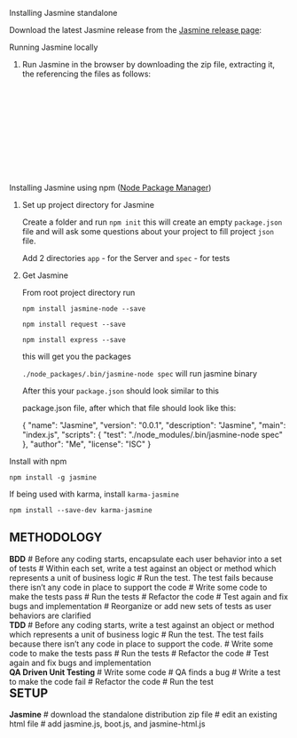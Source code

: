 Installing Jasmine standalone

Download the latest Jasmine release from the [Jasmine release page][1]: 


Running Jasmine locally

1. Run Jasmine in the browser by downloading the zip file, extracting it, the referencing the files as follows:

<pre>
<link rel="shortcut icon" type="image/png" href="jasmine/lib/jasmine-2.0.0/jasmine_favicon.png">

<link rel="stylesheet" type="text/css" href="jasmine/lib/jasmine-2.0.0/jasmine.css">

<script type="text/javascript" src="jasmine/lib/jasmine-2.0.0/jasmine.js"></script>

<script type="text/javascript" src="jasmine/lib/jasmine-2.0.0/jasmine-html.js"></script>

<script type="text/javascript" src="jasmine/lib/jasmine-2.0.0/boot.js"></script>
</pre>
     
Installing Jasmine using npm ([Node Package Manager][2])

1. Set up project directory for Jasmine
 
      Create a folder and run `npm init` this will create an empty `package.json` file and will ask some questions about your project to fill project `json` file.

   Add 2 directories `app` - for the Server and `spec` - for tests 

2. Get Jasmine

    From root project directory run  

    `npm install jasmine-node --save` 

    `npm install request --save`

    `npm install express --save`

    this will get you the packages 

    `./node_packages/.bin/jasmine-node spec` will run jasmine binary

    After this your `package.json` should look similar to this

   package.json file, after which that file should look like this:

  

      {
          "name": "Jasmine",
          "version": "0.0.1",
          "description": "Jasmine",
          "main": "index.js",
          "scripts": {
            "test": "./node_modules/.bin/jasmine-node spec"
          },
          "author": "Me",
          "license": "ISC"
        }



Install with npm

    npm install -g jasmine

If being used with karma, install `karma-jasmine`
    
    npm install --save-dev karma-jasmine


  [1]: https://github.com/jasmine/jasmine/releases

  [2]: https://www.npmjs.com/






<h2 style="clear:both;">METHODOLOGY</h2>
<div style="float:left;">
<b>BDD</b>
#   Before any coding starts, encapsulate each user behavior into a set of tests
#   Within each set, write a test against an object or method which represents a unit of business logic
#   Run the test. The test fails because there isn’t any code in place to support the code
#   Write some code to make the tests pass
#   Run the tests
#   Refactor the code
#   Test again and fix bugs and implementation
#   Reorganize or add new sets of tests as user behaviors are clarified
</div>

<div style="float:left;">
<b>TDD</b>                                                                  
#   Before any coding starts, write a test against an object or method which represents a unit of business logic
#   Run the test. The test fails because there isn’t any code in place to support the code.
#   Write some code to make the tests pass
#   Run the tests
#   Refactor the code
#   Test again and fix bugs and implementation
</div>

<div style="float:left;">
<b>QA Driven Unit Testing</b>                                                                  
#   Write some code
#   QA finds a bug
#   Write a test to make the code fail
#   Refactor the code
#   Run the test
</div>

<h2 style="clear:both;">SETUP</h2>
<div style="float:left;">
<b>Jasmine</b>                                                                  
# download the standalone distribution zip file                           
# edit an existing html file
# add jasmine.js, boot.js, and jasmine-html.js <script> tags
# add jasmine.css <link> tag
# add your source files as separate <script> tags
# add your spec files as separate <script> tags
# open the SpecRunner.html file to run your tests
# add source and spec <script> tags to add more tests
</div>

<div style="float:left">
<b>jQuery</b>
# download qunit.js and qunit.css
# edit an existing html file
# add #qunit and #qunit-fixture divs to a html file
# add qunit.js <script> tag
# add qunit.css <link> tag
# open the html file to run your tests
# use module() to add more tests
</div>

<h2 style="clear:both;">ARCHITECTURE</h2>
<div style="float:left;">
<b>Jasmine</b>                                                                  
# /test/lib/jasmine/jasmine.js
#    /test/lib/jasmine/jasmine.css
#    /test/lib/jasmine/jasmine-html.js
#    /test/lib/jasmine/boot.js
#    /test/src/foo.js
#    /test/spec/fooSpec.js
#    /test/SpecRunner.html
</div>

<div style="float:left;">
<b>QUnit</b>
#    /test/lib/qunit/qunit.css
#    /test/lib/qunit/qunit.js
#    /test/src/foo.js
#    /test/qunitrunner.html
</div>


<h2 style="clear:both;">Common Assertions</h2>
<div style="float:left;">
<b>Jasmine</b>
<pre>
toBeDefined
toBeTruthy
toBeFalsy
toThrow
toBe
toEqual
</pre>
</div>

<div style="float:left;">
<b>QUnit</b>
<pre>
ok
equal
notEqual
raises
deepEqual
strictEqual
</pre>
</div>

<div style="float:left;">
<b>Purpose</b>
<pre>
to test if something is not undefined
to test if two primitive values are equal
to test if two primitive values are not equal
to test if a callback throws an exception
to test if two objects are the same
to test if two primitive values are equal and the same type
</pre>
</div>


<h2 style="clear:both;">FEATURE COMPARISON</h2>
<div style="float:left;">
<b>Jasmine</b>
# Dependency injection via spies
## inject mock data from a call
## inject properties and functions
## overwrite a function for your test purposes
## fake AJAX
### andCallFake()
# custom assertions
## jasmine.addMatchers()
# Config API
## boot.js includes all public methods and global settings
# Logging API
## console.js includes logging methods
## console.log can be captured to emulate spy feature of Jasmine
# BDD assertions
## toMatch
## toBeDefined
## toBeUndefined
## toBeNull
## toContain
## toBeLessThan
## toBeGreaterThan
# Mock time
## jasmine.Clock.tick() can emulate time specific behaviors
# Type Assertions
## jasmine.any can emulate typeOf checks
# Spies
## spy can replace console.log to record method calls within a function
## spies can stub window method calls within a function
# Documentation
## The test file reads like documentation and describes everything the user can do
# Reporting
## jsApiReporter() receives a copy of spec results, and is used extract the data
</div>

<div style="float:left;">
<b>QUnit</b>
# Dependency injection via extend
## inject mock data from a call
# custom assertions
## QUnit.push( actual === expected, actual, expected, message );
# Config API
## JSON.stringify(QUnit.config) lists all configurable properties displayed on the toolbar
## QUnit.config.urlConfig.pop() removes each configurable property from the toolbar
## QUnit.init() is used for lazy load initialization of QUnit
## QUnit.config.reorder = false is used for showing tests in source order, not fail order
# Logging API
## QUnit.log = function log(details){console.log("Hi"+{"Actual":details.actual, "Expected":details.expected, "Source":details.source});}
# HTML fixtures 
## use #qunit-fixture to match the DOM tree your site actually contains
#DOM/JSON Data Dump
## QUnit.jsDump.parse() serializes DOM and JSON 
</div>

<h2 style="clear:both;">TRANSITION from console.log and global variables</h2>
<div style="float:left;">
<b>Traditional Development</b>
# Comments
# console.log
# window.location
# Date.now()
</div>

<div style="float:left;">
<b>TDD</b>                                                                  
# Behavior description
# spy
# stub
# mock Date
</div>


<h2 style="clear:both;">TEST FIRST DEVELOPMENT</h2>
<div style="float:left;">
<pre>

  module('foo', bar);

  function bar()
    {
    /* Move to before or setup step */
    var glob = "";
    var app = init(public_method);
    app.method = function(){
      /* move to spy */
      console.log(app.public_method());

      return app.public_method();
    }; 

     /* move to QUnit or Jasmine assert syntax equivalent */
    console.assert(app.method, true, "foo");

    /* Move to after or teardown step */
    app.on("destroy", function(){ var glob = app = undefined; })
    }
</pre>
</div>


<h2 style="clear:both;">TEST STRUCTURE</h2>
<div style="float:left;">
<b>Jasmine</b>
<pre>
describe('name',cb)

function pre()
  {
  myglobalvar = 'https://us.etrade.com';
  myglobalfn = Date();
  myglobalnamespace = mvstar;

  mvstar.init();  
  spyOn(mvstar, "public method");
  }

function post()
  {
  var myglobalvar = myglobalnamespace = myglobalfn = app = undefined;
  }

function cb()
  {
  beforeEach(pre);
  it('behavior', function()
    {
    app.method();
    expect(mvstar.init).toBeDefined();
    expect(mvstar.public_method).toHaveBeenCalled();
    }
  afterEach(post);
  }
</pre>
</div>

<div style="float:left;">
<b>QUnit</b>
<pre>
module('name',cb)

function pre()
  {
  var glob = ""
  var app = init();
  }

function post()
  {
  var glob = app = undefined;
  }

function cb()
  {
  setup(pre);
  test('behavior', function()
    {
    var foo = app.method();
    equal(foo, true);
    }
  teardown(post);
  }
</pre>

</div>

<h2 style="clear:both;">DEPENDENCY INJECTION IN TESTS VS CODE</h2>
* load the module
* inject a function pointer
* inject the controller/service and its dependencies into the function literal
* initialize the public properties
* call the public methods
* assert the boolean state of the return values (based on data type, equality, pattern, or truthiness)
* assert attempts to call methods of dependencies using spies
* replace session or network based data using mocks
* rerun using alternate public properties to access else branches
<div style="float:left;">
<b>Angular Mock</b>
<pre>
  myAppDev = angular.module('myAppDev', ['ngMockE2E']);
  test = angular.injector(['myAppDev']).get('$test');
  $httpBackend = angular.injector(['ngMock']).get('$httpBackend');
</pre>
</div>

<div style="float:left;">
<b>Angular Module</b>
<pre>
  myAppDev = angular.module('myAppDev');
  test = myAppDev.constant('test', ['$http',function($http){}]);
</pre>
</div>

<div style="clear:both;float:left;">
<b>Angular Mock</b>
<pre>
   module('trading');
    module('et.shared.neoServices');
    inject(snapshotServiceTest);
    
   function snapshotServiceTest(snapshotService)
      {
      var result = snapshotService;  
      expect(result).toBeDefined();
      expect(result.chartQuotes).toBeDefined();
      expect(result.chartURL).toBeDefined();
      expect(result.indexQuote).toBeDefined();
      expect(result.symbolQuote).toBeDefined();
      }
</pre>
</div>

<div style="float:left;">
<b>Angular Module</b>
<pre>
'use strict';

function snapshotService($q, $http, neoresource, $filter, chartFilter)
  {
  var api = {
    chartQuotes: chartQuotes,
    indexQuote: indexQuote,
    symbolQuote: symbolQuote,
    chartURL: chartURL
    };
  return api;
  }

angular.module('trading', ['et.shared.neoServices']) /* app.js */
angular.module('trading').factory('snapshotService', snapshotService);
</pre>
</div>

<h2 style="clear:both;">MODULAR TESTS</h2>
<div style="float:left;">
<b>Jasmine</b>                                                                  
<pre>
/*
describe() maps the plain English behavior to the test code

it() defines the user behavior and the implementation

beforeEach() adds dependencies into the global scope before the test

spyOn() acts as an interceptor to override method calls

toHaveBeenCalled() asserts whether the methods have executed

toHaveBeenCalledWith() asserts whether the method signature is correct

afterEach() removes dependencies from the global scope after the test

spyOn also acts as stub to replace host objects
 angular.module(['ng'], function($provide) { $provide.value('$window', {location: jasmine.createSpy('location') } ) } )
*/

describe("when a song is playing, we can toggle between play and pause", function() { 
    beforeEach(function() { 
        player.play(song); 
    }); 
    it("should pause the song", function() { 
        spyOn( player, "pause" ); // define the spy 
        player.togglePlay( song ); 
        expect( player.pause ).toHaveBeenCalled(); 
        expect( player.pause ).toHaveBeenCalledWith( ); 
        }); 
        it("should play the song", function() { 
            spyOn( player, "play" ); // define the spy 
            player.pause(); // just called here to set up our test to play the song next. 
            player.togglePlay( song ); 
            expect( player.play ).toHaveBeenCalled(); 
            expect( player.play ).toHaveBeenCalledWith( song ); 
         }); 
</pre>
</div>

<div style="float:left">
<b>QUnit</b>
<pre>
/*
module() groups tests into a namespace 

test() namespaces the test and its implementation

setup() adds dependencies into the global scope before the test

teardown() removes dependencies from the global scope after the test
*/

module("jQuery#enumerate");
 
test("chainable", 1, function() {
  var items = $("#qunit-fixture li");
  strictEqual(items.enumerate(), items, "should be chaninable");
});
 
test("no args passed", 3, function() {
  var items = $("#qunit-fixture li").enumerate();
  equal(items.eq(0).text(), "1. foo", "first item should have index 1");
  equal(items.eq(1).text(), "2. bar", "second item should have index 2");
  equal(items.eq(2).text(), "3. baz", "third item should have index 3");
});
 
test("0 passed", 3, function() {
  var items = $("#qunit-fixture li").enumerate(0);
  equal(items.eq(0).text(), "0. foo", "first item should have index 0");
  equal(items.eq(1).text(), "1. bar", "second item should have index 1");
  equal(items.eq(2).text(), "2. baz", "third item should have index 2");
});
 
</pre>
</div>

<h2 style="clear:both;">AJAX TESTING</h2>
<div style="float:left;">
<b>Jasmine</b>                                                                  
<pre>
/*
waits(time) stops code execution for a specified interval

runs(function) resumes execution at the end of the callback

waitsFor( function, msg, maxTimeOUt ) calls its function repeatedly until it returns true, so beware

expect() defines the comparison which should be true at the end
*/

//Simulates an async function by waiting until it has been called 50 times. 
var globalCounter = 0; 
var pingCounter = 0 
function returnAfterWait( ){ 
    pingCounter++; 
    if ( pingCounter == 50 ){ 
        globalCounter++; 
        return true; 
    }                         
}                             
describe('This is an async test', function(){ 
    //this test waits 500 ms before testing the results 
    it('should test async with timer', function(){ 
        var counter = 0; 
        runs( function(){ 
            setTimeout( function(){ counter++; }, 500 ); 
        }) 
        waits( 505 ); 
        runs( function(){ 
            expect(counter).toEqual( 1 ); 
        }) 
    }); 
    /* 
        This test waits to continue until 
        returnAfterWait() returns true 
    */ 
    it('should test async with a return', function(){ 
        var counter = 0; 
        waitsFor( function() { 
            return returnAfterWait(); },'this is the async message', 5000 ); 
        runs( function(){ expect(globalCounter).toEqual( 1 ); }) 
    }); 
});
</pre>
</div>

<div style="float:left">
<b>QUnit</b>
<pre>
/*
asyncTest() is a syntatic sugar forr Test( fn{stop()...start()} )

start() resumes execution at the end of the callback

expect() defines the number of assertions we should be triggered once start() is called
*/
    asyncTest("async3", function() {
        expect(1);
        $.getJSON("resource", function(result) {
            deepEqual(result, {
                status: "ok"
            });
            start();
        });
    });
</pre>
</div>

<h2 style="clear:both;">REFERENCES</h2>
<div style="float:left;">
[http://ditwebdev1w204m7.etrade.com/psweatte/qunit/qunit_builder.html QUnit Builder (Internal)]

[http://msdn.microsoft.com/en-us/magazine/gg490346.aspx BDD Primer]

[http://www.slideshare.net/tasanakorn/javascript-testdriven-development-tdd-with-qunit TDD with QUnit]

[http://benalman.com/talks/unit-testing-qunit.html Unit Testing with QUnit]

[https://www.adobe.com/devnet/html5/articles/unit-test-javascript-applications-with-jasmine.html Unit test JavaScript applications with Jasmine ]

[http://www.slideshare.net/larsthorup/advanced-jasmine Advanced Jasmine]

[http://stackoverflow.com/q/21766034/1113772 Jasmine with PhantomJS]

[http://www.devmynd.com/blog/2014-1-ember-js-testing-with-jasmine Ember.js Testing with Jasmine]

[https://gist.github.com/rjackson/6269405 Basic Ember.js Test Setup with QUnit]

[http://josephchapman.com/post/jasmine-mocks-and-spies/ Jasmine Mocks and Spies]

[http://pivotallabs.com/testing-javascript-promises/ Testing JavaScript Promises]

[http://www.slideshare.net/emwendelin/test-your-javascript Test your JavaScript]

[http://msdn.microsoft.com/en-us/library/hh404088.aspx Unit Testing Web Applications]

[https://github.com/larrymyers/jasmine-reporters Jasmine Reporters Plugin with JUnitXMLReporter]

[https://github.com/jquery/qunit-reporter-junit QUnit JUnit Reporter Plugin]

[https://github.com/devongovett/qunit-cli QUnit CLI NodeJS Plugin]

[https://github.com/gregjsmith/ng-demo-stack Ng Demo Stack:Angular + Browserify + QUnit + Sinon and Phantom]

[http://pivotallabs.com/jasmine-2-0-add-ons/ Jasmine 2.0 and Add-Ons]

[https://github.com/jquery/jquery-simulate jQuery Simulate]

</div>



**References**

* https://sites.google.com/site/unclebobconsultingllc/ant-jspc-and-other-horrors
https://ant.apache.org/manual/api/org/apache/tools/ant/taskdefs/optional/jsp/JspC.html

* https://ant.apache.org/manual/api/org/apache/tools/ant/taskdefs/optional/jsp/JspC.html

* https://stackoverflow.com/questions/2425721/unit-testing-datetime-now